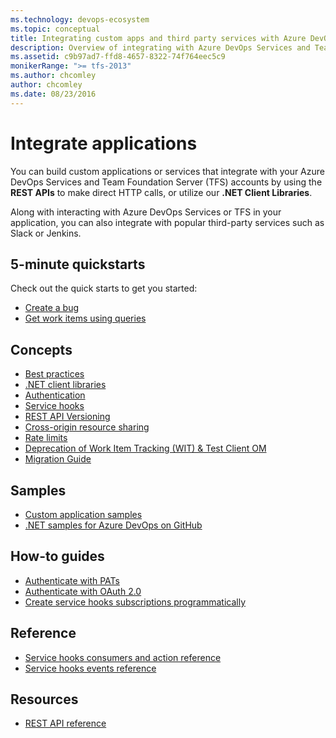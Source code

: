 ```yaml
---
ms.technology: devops-ecosystem
ms.topic: conceptual
title: Integrating custom apps and third party services with Azure DevOps Services and Team Foundation Server
description: Overview of integrating with Azure DevOps Services and Team Foundation Server
ms.assetid: c9b97ad7-ffd8-4657-8322-74f764eec5c9
monikerRange: ">= tfs-2013"
ms.author: chcomley
author: chcomley
ms.date: 08/23/2016
---
```


# Integrate applications

You can build custom applications or services that integrate with your Azure DevOps Services and Team Foundation Server (TFS) accounts by using the **REST APIs** to make direct HTTP calls, or utilize our **.NET Client Libraries**.

Along with interacting with Azure DevOps Services or TFS in your application, you can also integrate with popular third-party services such as Slack or Jenkins.

## 5-minute quickstarts

Check out the quick starts to get you started:

* [Create a bug](./quickstarts/create-bug-quickstart.md)
* [Get work items using queries](./quickstarts/work-item-quickstart.md)

## Concepts

* [Best practices](./concepts/integration-bestpractices.md)
* [.NET client libraries](./concepts/dotnet-client-libraries.md)
* [Authentication](./get-started/authentication/authentication-guidance.md)
* [Service hooks](./concepts/service-hooks.md)
* [REST API Versioning](./concepts/rest-api-versioning.md)
* [Cross-origin resource sharing](./concepts/cross-origin-resource-sharing.md)
* [Rate limits](./concepts/rate-limits.md)
* [Deprecation of Work Item Tracking (WIT) & Test Client OM](./concepts/wit-client-om-deprecation.md)
* [Migration Guide](./concepts/migration-guide.md)

## Samples

* [Custom application samples](./get-started/client-libraries/samples.md)
* [.NET samples for Azure DevOps on GitHub](https://github.com/Microsoft/vsts-dotnet-samples)

## How-to guides

* [Authenticate with PATs](../organizations/accounts/use-personal-access-tokens-to-authenticate.md)
* [Authenticate with OAuth 2.0](./get-started/authentication/oauth.md)
* [Create service hooks subscriptions programmatically](../service-hooks/create-subscription.md?toc=/azure/devops/integrate/toc.json)

## Reference

* [Service hooks consumers and action reference](../service-hooks/consumers.md?toc=/azure/devops/integrate/toc.json)
* [Service hooks events reference](../service-hooks/events.md?toc=/azure/devops/integrate/toc.json)

## Resources

* [REST API reference](/rest/api/vsts/)
